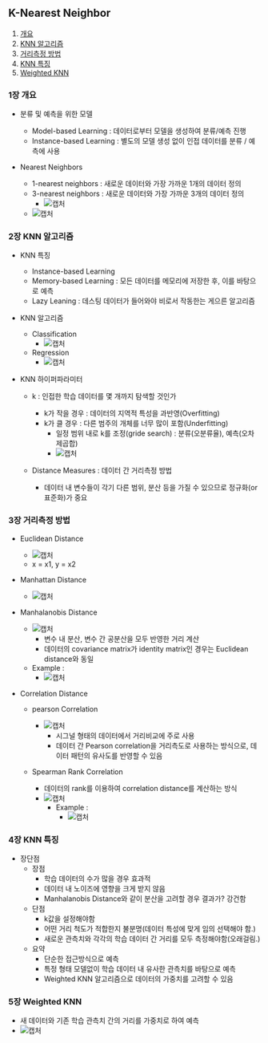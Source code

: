   ## K-Nearest Neighbor
1. [개요](#1장-개요)   
2. [KNN 알고리즘](#2장-KNN-알고리즘)   
3. [거리측정 방법](#3장-거리측정-방법)   
4. [KNN 특징](#4장-KNN-특징)   
5. [Weighted KNN](#5장-Weighted-KNN)   

### 1장 개요
- 분류 및 예측을 위한 모델
  - Model-based Learning : 데이터로부터 모델을 생성하여 분류/예측 진행
  - Instance-based Learning : 별도의 모델 생성 없이 인접 데이터를 분류 / 예측에 사용

- Nearest Neighbors 
  - 1-nearest neighbors : 새로운 데이터와 가장 가까운 1개의 데이터 정의
  - 3-nearest neighbors : 새로운 데이터와 가장 가까운 3개의 데이터 정의
    - ![캡처](https://user-images.githubusercontent.com/43491168/112488355-cf888500-8dc0-11eb-8a29-277d71688ad7.PNG)
  - ![캡처](https://user-images.githubusercontent.com/43491168/112488708-25f5c380-8dc1-11eb-9d2a-3bf7a6c209c4.PNG)

### 2장 KNN 알고리즘
- KNN 특징
  - Instance-based Learning
  - Memory-based Learning : 모든 데이터를 메모리에 저장한 후, 이를 바탕으로 예측
  - Lazy Leaning : 데스팅 데이터가 들어와야 비로서 작동한는 게으른 알고리즘

- KNN 알고리즘
  - Classification
    - ![캡처](https://user-images.githubusercontent.com/43491168/112489602-f0050f00-8dc1-11eb-8358-2bb1dd7390d2.PNG)
  - Regression
    - ![캡처](https://user-images.githubusercontent.com/43491168/112489800-2478cb00-8dc2-11eb-9ec6-15aa4e2b978a.PNG)

- KNN 하이퍼파라미터
  - k : 인접한 학습 데이터를 몇 개까지 탐색할 것인가
    - k가 작을 경우 : 데이터의 지역적 특성을 과반영(Overfitting)
    - k가 클 경우 : 다른 범주의 개체를 너무 많이 포함(Underfitting)
      - 일정 범위 내로 k를 조정(gride search) : 분류(오분류율), 예측(오차 제곱합)
      - ![캡처](https://user-images.githubusercontent.com/43491168/112490760-019ae680-8dc3-11eb-9aed-69753151d55a.PNG)

  - Distance Measures : 데이터 간 거리측정 방법
    - 데이터 내 변수들이 각기 다른 범위, 분산 등을 가질 수 있으므로 정규화(or 표준화)가 중요

### 3장 거리측정 방법
- Euclidean Distance
  - ![캡처](https://user-images.githubusercontent.com/43491168/112491335-8ede3b00-8dc3-11eb-8c6c-e3445df44e1b.PNG)
  - x = x1, y = x2

- Manhattan Distance
  - ![캡처](https://user-images.githubusercontent.com/43491168/112491730-ed0b1e00-8dc3-11eb-99c0-4b56c9792a59.PNG)

- Manhalanobis Distance
  - ![캡처](https://user-images.githubusercontent.com/43491168/112491794-001dee00-8dc4-11eb-9f08-95d88f1add93.PNG)
    - 변수 내 분산, 변수 간 공분산을 모두 반영한 거리 계산
    - 데이터의 covariance matrix가 identity matrix인 경우는 Euclidean distance와 동일
  - Example : 
    - ![캡처](https://user-images.githubusercontent.com/43491168/112492686-d0bbb100-8dc4-11eb-8ede-9735809e394a.PNG)

- Correlation Distance
  - pearson Correlation
    - ![캡처](https://user-images.githubusercontent.com/43491168/112492911-06f93080-8dc5-11eb-8703-5f59d001f8cf.PNG)
      - 시그널 형태의 데이터에서 거리비교에 주로 사용
      - 데이터 간 Pearson correlation을 거리측도로 사용하는 방식으로, 데이터 패턴의 유사도를 반영할 수 있음
  
  - Spearman Rank Correlation
    - 데이터의 rank를 이용하여 correlation distance를 계산하는 방식
    - ![캡처](https://user-images.githubusercontent.com/43491168/112493269-5b9cab80-8dc5-11eb-88ee-86d00eff9251.PNG)
      - Example : 
        - ![캡처](https://user-images.githubusercontent.com/43491168/112493558-9c94c000-8dc5-11eb-8d00-29af9161b0a8.PNG)

### 4장 KNN 특징
- 장단점
  - 장점
    - 학습 데이터의 수가 많을 경우 효과적
    - 데이터 내 노이즈에 영향을 크게 받지 않음
    - Manhalanobis Distance와 같이 분산을 고려할 경우 결과가? 강건함
  - 단점
    - k값을 설정해야함
    - 어떤 거리 척도가 적합한지 불분명(데이터 특성에 맞게 임의 선택해야 함.)
    - 새로운 관측치와 각각의 학습 데이터 간 거리를 모두 측정해야함(오래걸림.)
  - 요약
    - 단순한 접근방식으로 예측
    - 특정 형태 모델없이 학습 데이터 내 유사한 관측치를 바탕으로 예측
    - Weighted KNN 알고리즘으로 데이터의 가중치를 고려할 수 있음

### 5장 Weighted KNN
- 새 데이터와 기존 학습 관측치 간의 거리를 가중치로 하여 예측
- ![캡처](https://user-images.githubusercontent.com/43491168/112494509-76235480-8dc6-11eb-9389-152ec5936e06.PNG)



